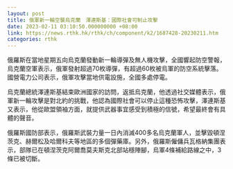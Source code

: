```yaml
---
layout: post
title: 俄軍新一輪空襲烏克蘭　澤連斯基：國際社會可制止攻擊
date: 2023-02-11 03:10:50.000000000 +08:00
link: https://news.rthk.hk/rthk/ch/component/k2/1687428-20230211.htm
categories: rthk
---
```


俄羅斯在當地星期五向烏克蘭發動新一輪導彈及無人機攻擊，全國響起防空警報，烏克蘭空軍表示，俄軍發射超過70枚導彈，有超過60枚被烏軍的防空系統擊落。國營電力公司表示，俄軍攻擊當地供電設施，全國多處停電。

烏克蘭總統澤連斯基結束歐洲國家的訪問，返抵烏克蘭，他透過社交媒體表示，俄軍新一輪攻擊是對北約的挑戰，他認為國際社會可以停止這種恐怖攻擊，澤連斯基又表示，他從歐盟領袖方面，就提供武器事宜感受到積極的信號，希望最終會有具體的聲音。

俄羅斯國防部表示，俄羅斯武裝力量一日內消滅400多名烏克蘭軍人，並擊毀頓涅茨克、赫爾松及哈爾科夫等地區的多個彈藥庫。另外，俄羅斯僱傭兵瓦格納集團表示，部隊已在頓涅茨克阿爾喬莫夫斯克北部站穩陣腳，烏軍4條補給路線之中，3條已被切斷。
